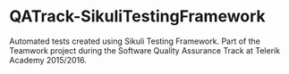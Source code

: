 # QATrack-SikuliTestingFramework
Automated tests created using Sikuli Testing Framework.
Part of the Teamwork project during the Software Quality Assurance Track at Telerik Academy 2015/2016.   
